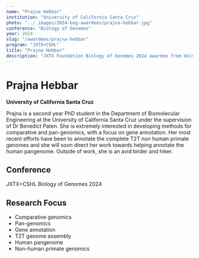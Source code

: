 ```yaml
---
name: "Prajna Hebbar"
institution: "University of California Santa Cruz"
photo: "../_images/2024-bog-awardees/prajna-hebbar.jpg"
conference: "Biology of Genomes"
year: 2024
slug: "/awardees/prajna-hebbar"
program: "JXTX+CSHL"
title: "Prajna Hebbar"
description: "JXTX Foundation Biology of Genomes 2024 awardee from University of California Santa Cruz"
---
```


# Prajna Hebbar

**University of California Santa Cruz**

Prajna is a second year PhD student in the Department of Biomolecular Engineering at the University of California Santa Cruz under the supervision of Dr Benedict Paten. She is extremely interested in developing methods for comparative and pan-genomics, with a focus on gene annotation. Her most recent efforts have been to annotate the complete T2T non human primate genomes and she will soon direct her work towards helping annotate the human pangenome. Outside of work, she is an avid birder and hiker.

## Conference
JXTX+CSHL Biology of Genomes 2024

## Research Focus
- Comparative genomics
- Pan-genomics
- Gene annotation
- T2T genome assembly
- Human pangenome
- Non-human primate genomics